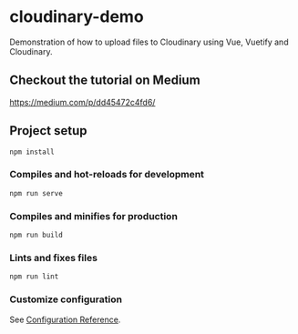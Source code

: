 # cloudinary-demo

Demonstration of how to upload files to Cloudinary using Vue, Vuetify and Cloudinary.

## Checkout the tutorial on Medium
https://medium.com/p/dd45472c4fd6/


## Project setup
```
npm install
```

### Compiles and hot-reloads for development
```
npm run serve
```
 
### Compiles and minifies for production
```
npm run build
```

### Lints and fixes files
```
npm run lint
```

### Customize configuration
See [Configuration Reference](https://cli.vuejs.org/config/).
